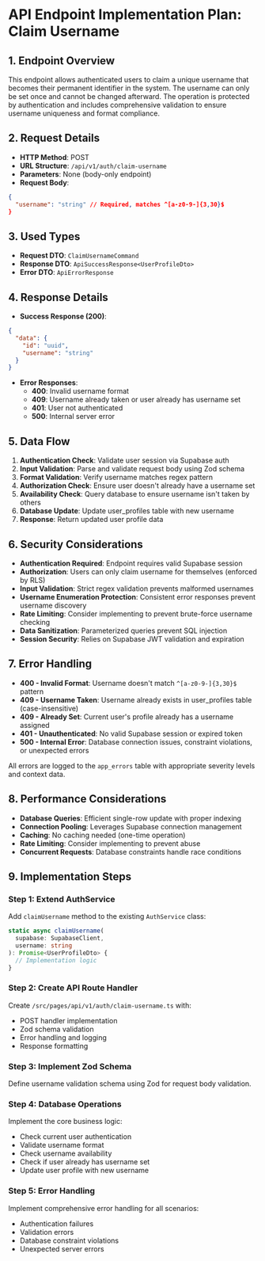 # API Endpoint Implementation Plan: Claim Username

## 1. Endpoint Overview
This endpoint allows authenticated users to claim a unique username that becomes their permanent identifier in the system. The username can only be set once and cannot be changed afterward. The operation is protected by authentication and includes comprehensive validation to ensure username uniqueness and format compliance.

## 2. Request Details
- **HTTP Method**: POST
- **URL Structure**: `/api/v1/auth/claim-username`
- **Parameters**: None (body-only endpoint)
- **Request Body**:
```json
{
  "username": "string" // Required, matches ^[a-z0-9-]{3,30}$
}
```

## 3. Used Types
- **Request DTO**: `ClaimUsernameCommand`
- **Response DTO**: `ApiSuccessResponse<UserProfileDto>`
- **Error DTO**: `ApiErrorResponse`

## 4. Response Details
- **Success Response (200)**:
```json
{
  "data": {
    "id": "uuid",
    "username": "string"
  }
}
```
- **Error Responses**:
  - **400**: Invalid username format
  - **409**: Username already taken or user already has username set
  - **401**: User not authenticated
  - **500**: Internal server error

## 5. Data Flow
1. **Authentication Check**: Validate user session via Supabase auth
2. **Input Validation**: Parse and validate request body using Zod schema
3. **Format Validation**: Verify username matches regex pattern
4. **Authorization Check**: Ensure user doesn't already have a username set
5. **Availability Check**: Query database to ensure username isn't taken by others
6. **Database Update**: Update user_profiles table with new username
7. **Response**: Return updated user profile data

## 6. Security Considerations
- **Authentication Required**: Endpoint requires valid Supabase session
- **Authorization**: Users can only claim username for themselves (enforced by RLS)
- **Input Validation**: Strict regex validation prevents malformed usernames
- **Username Enumeration Protection**: Consistent error responses prevent username discovery
- **Rate Limiting**: Consider implementing to prevent brute-force username checking
- **Data Sanitization**: Parameterized queries prevent SQL injection
- **Session Security**: Relies on Supabase JWT validation and expiration

## 7. Error Handling
- **400 - Invalid Format**: Username doesn't match `^[a-z0-9-]{3,30}$` pattern
- **409 - Username Taken**: Username already exists in user_profiles table (case-insensitive)
- **409 - Already Set**: Current user's profile already has a username assigned
- **401 - Unauthenticated**: No valid Supabase session or expired token
- **500 - Internal Error**: Database connection issues, constraint violations, or unexpected errors

All errors are logged to the `app_errors` table with appropriate severity levels and context data.

## 8. Performance Considerations
- **Database Queries**: Efficient single-row update with proper indexing
- **Connection Pooling**: Leverages Supabase connection management
- **Caching**: No caching needed (one-time operation)
- **Rate Limiting**: Consider implementing to prevent abuse
- **Concurrent Requests**: Database constraints handle race conditions

## 9. Implementation Steps

### Step 1: Extend AuthService
Add `claimUsername` method to the existing `AuthService` class:

```typescript
static async claimUsername(
  supabase: SupabaseClient, 
  username: string
): Promise<UserProfileDto> {
  // Implementation logic
}
```

### Step 2: Create API Route Handler
Create `/src/pages/api/v1/auth/claim-username.ts` with:
- POST handler implementation
- Zod schema validation
- Error handling and logging
- Response formatting

### Step 3: Implement Zod Schema
Define username validation schema using Zod for request body validation.

### Step 4: Database Operations
Implement the core business logic:
- Check current user authentication
- Validate username format
- Check username availability
- Check if user already has username set
- Update user profile with new username

### Step 5: Error Handling
Implement comprehensive error handling for all scenarios:
- Authentication failures
- Validation errors
- Database constraint violations
- Unexpected server errors